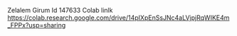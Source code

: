Zelalem Girum
Id 147633
Colab linlk https://colab.research.google.com/drive/14pIXpEnSsJNc4aLVjpjRqWIKE4m_FPPx?usp=sharing
